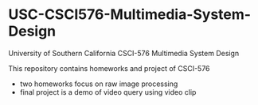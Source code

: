 # USC-CSCI576-Multimedia-System-Design
University of Southern California CSCI-576 Multimedia System Design

This repository contains homeworks and project of CSCI-576
- two homeworks focus on raw image processing
- final project is a demo of video query using video clip
